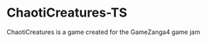 ChaotiCreatures-TS
==================

ChaotiCreatures is a game created for the GameZanga4 game jam
